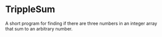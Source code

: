 # TrippleSum
A short program for finding if there are three numbers in an integer array that sum to an arbitrary number.
